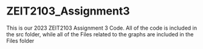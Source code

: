 # ZEIT2103_Assignment3

This is our 2023 ZEIT2103 Assignment 3 Code. All of the code is included in the src folder, while all of the Files related to the graphs are included in the Files folder

